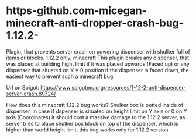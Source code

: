 # https-github.com-micegan-minecraft-anti-dropper-crash-bug-1.12.2-
Plugin, that prevents server crash on powering dispenser with shulker full of items or blocks. 1.12.2 only, minecraft
This plugin breaks any dispenser, that was placed at building hight limit if it was placed upwards (Faced up) or any dispenser that situated on Y = 0 position if the dispenser is faced down, the easiest way to prevent such a minecraft bug.

Url on Spigot: https://www.spigotmc.org/resources/1-12-2-anti-dispenser-server-crash.89724/

How does this minecraft 1.12.2 bug works?
Shulker box is putted inside of dispenser, in case if dspenser is situated on height limit on Y axis or 0 on Y axis (Coordinates) it should cost a massive damage to the 1.12.2 server, as server tries to place shulker box block on top of the dispenser, which is higher than world height limit, this bug works only for 1.12.2 version.
